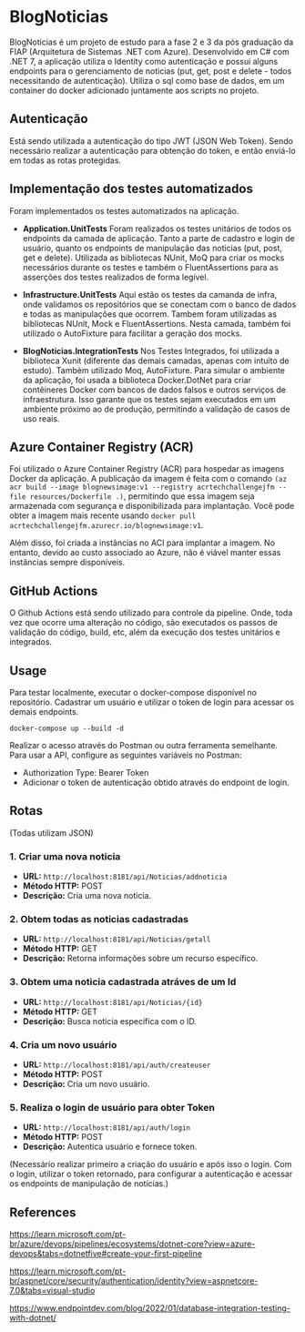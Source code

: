# BlogNoticias

BlogNoticias é um projeto de estudo para a fase 2 e 3 da pós graduação da FIAP (Arquitetura de Sistemas .NET com Azure). 
Desenvolvido em C# com .NET 7, a aplicação utiliza o Identity como autenticação e possui alguns endpoints para o gerenciamento de noticias (put, get, post e delete - todos necessitando de autenticação).
Utiliza o sql como base de dados, em um container do docker adicionado juntamente aos scripts no projeto.

## Autenticação
Está sendo utilizada a autenticação do tipo JWT (JSON Web Token). Sendo necessário realizar a autenticação para obtenção do token, e então enviá-lo em todas as rotas protegidas.

## Implementação dos testes automatizados
Foram implementados os testes automatizados na aplicação.

- **Application.UnitTests**
  Foram realizados os testes unitários de todos os endpoints da camada de aplicação. Tanto a parte de cadastro e login de usuário, quanto os endpoints de manipulação das noticias (put, post, get e delete).
  Utilizada as bibliotecas NUnit, MoQ para criar os mocks necessários durante os testes e também o FluentAssertions para as asserções dos testes realizados de forma legível.
  
- **Infrastructure.UnitTests**
Aqui estão os testes da camanda de infra, onde validamos os repositórios que se conectam com o banco de dados e todas as manipulações que ocorrem.
Tambem foram utilizadas as bibliotecas NUnit, Mock e FluentAssertions. Nesta camada, também foi utilizado o AutoFixture para facilitar a geração dos mocks.

-  **BlogNoticias.IntegrationTests**
Nos Testes Integrados, foi utilizada a biblioteca Xunit (diferente das demais camadas, apenas com intuíto de estudo). Também utilizado Moq, AutoFixture. Para simular o ambiente da aplicação, foi usada a biblioteca Docker.DotNet para criar contêineres Docker com bancos de dados falsos e outros serviços de infraestrutura. Isso garante que os testes sejam executados em um ambiente próximo ao de produção, permitindo a validação de casos de uso reais.

## Azure Container Registry (ACR)
Foi utilizado o Azure Container Registry (ACR) para hospedar as imagens Docker da aplicação. A publicação da imagem é feita com o comando ```(az acr build --image blognewsimage:v1 --registry acrtechchallengejfm --file resources/Dockerfile .)```, permitindo que essa imagem seja armazenada com segurança e disponibilizada para implantação. Você pode obter a imagem mais recente usando ```docker pull acrtechchallengejfm.azurecr.io/blognewsimage:v1```.

Além disso, foi criada a instâncias no ACI para implantar a imagem. No entanto, devido ao custo associado ao Azure, não é viável manter essas instâncias sempre disponíveis.

## GitHub Actions
O Github Actions está sendo utilizado para controle da pipeline. Onde, toda vez que ocorre uma alteração no código, são executados os passos de validação do código, build, etc, além da execução dos testes unitários e integrados.


## Usage

Para testar localmente, executar o docker-compose disponível no repositório. Cadastrar um usuário e utilizar o token de login para acessar os demais endpoints.


```dotnet
docker-compose up --build -d
```
Realizar o acesso através do Postman ou outra ferramenta semelhante.
Para usar a API, configure as seguintes variáveis no Postman:

- Authorization Type: Bearer Token
- Adicionar o token de autenticação obtido através do endpoint de login.


## Rotas
(Todas utilizam JSON)

### 1. Criar uma nova noticia

- **URL:** `http://localhost:8181/api/Noticias/addnoticia`
- **Método HTTP:** POST
- **Descrição:** Cria uma nova noticia.

### 2. Obtem todas as noticias cadastradas

- **URL:** `http://localhost:8181/api/Noticias/getall`
- **Método HTTP:** GET
- **Descrição:** Retorna informações sobre um recurso específico.

### 3. Obtem uma noticia cadastrada atráves de um Id

- **URL:** `http://localhost:8181/api/Noticias/{id}`
- **Método HTTP:** GET
- **Descrição:** Busca noticia específica com o ID.

### 4. Cria um novo usuário

- **URL:** `http://localhost:8181/api/auth/createuser`
- **Método HTTP:** POST
- **Descrição:** Cria um novo usuário.

### 5. Realiza o login de usuário para obter Token

- **URL:** `http://localhost:8181/api/auth/login`
- **Método HTTP:** POST
- **Descrição:** Autentica usuário e fornece token.


(Necessário realizar primeiro a criação do usuário e após isso o login. Com o login, utilizar o token retornado, para configurar a autenticação e acessar os endpoints de manipulação de notícias.)


## References

https://learn.microsoft.com/pt-br/azure/devops/pipelines/ecosystems/dotnet-core?view=azure-devops&tabs=dotnetfive#create-your-first-pipeline

https://learn.microsoft.com/pt-br/aspnet/core/security/authentication/identity?view=aspnetcore-7.0&tabs=visual-studio

https://www.endpointdev.com/blog/2022/01/database-integration-testing-with-dotnet/
